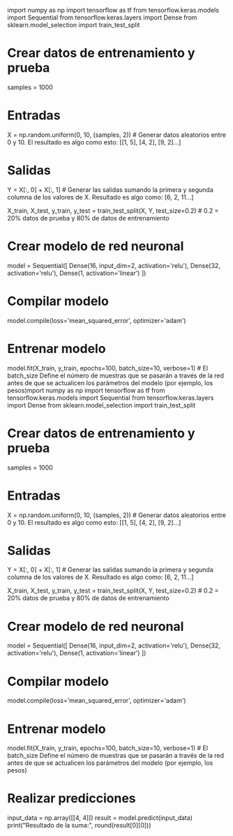 import numpy as np
import tensorflow as tf
from tensorflow.keras.models import Sequential
from tensorflow.keras.layers import Dense
from sklearn.model_selection import train_test_split

# Crear datos de entrenamiento y prueba
samples = 1000

# Entradas
X = np.random.uniform(0, 10, (samples, 2))  # Generar datos aleatorios entre 0 y 10. El resultado es algo como esto: [[1, 5], [4, 2], [9, 2]...]

# Salidas
Y = X[:, 0] + X[:, 1] # Generar las salidas sumando la primera y segunda columna de los valores de X. Resultado es algo como: [6, 2, 11...]

X_train, X_test, y_train, y_test = train_test_split(X, Y, test_size=0.2) # 0.2 = 20% datos de prueba y 80% de datos de entrenamiento

# Crear modelo de red neuronal
model = Sequential([
    Dense(16, input_dim=2, activation='relu'),
    Dense(32, activation='relu'),
    Dense(1, activation='linear')
])

# Compilar modelo
model.compile(loss='mean_squared_error', optimizer='adam')

# Entrenar modelo
model.fit(X_train, y_train, epochs=100, batch_size=10, verbose=1) # El batch_size Define el número de muestras que se pasarán a través de la red antes de que se actualicen los parámetros del modelo (por ejemplo, los pesos)mport numpy as np
import tensorflow as tf
from tensorflow.keras.models import Sequential
from tensorflow.keras.layers import Dense
from sklearn.model_selection import train_test_split

# Crear datos de entrenamiento y prueba
samples = 1000

# Entradas
X = np.random.uniform(0, 10, (samples, 2))  # Generar datos aleatorios entre 0 y 10. El resultado es algo como esto: [[1, 5], [4, 2], [9, 2]...]

# Salidas
Y = X[:, 0] + X[:, 1] # Generar las salidas sumando la primera y segunda columna de los valores de X. Resultado es algo como: [6, 2, 11...]

X_train, X_test, y_train, y_test = train_test_split(X, Y, test_size=0.2) # 0.2 = 20% datos de prueba y 80% de datos de entrenamiento

# Crear modelo de red neuronal
model = Sequential([
    Dense(16, input_dim=2, activation='relu'),
    Dense(32, activation='relu'),
    Dense(1, activation='linear')
])

# Compilar modelo
model.compile(loss='mean_squared_error', optimizer='adam')

# Entrenar modelo
model.fit(X_train, y_train, epochs=100, batch_size=10, verbose=1) # El batch_size Define el número de muestras que se pasarán a través de la red antes de que se actualicen los parámetros del modelo (por ejemplo, los pesos)

# Realizar predicciones
input_data = np.array([[4, 4]])
result = model.predict(input_data)
print("Resultado de la suma:", round(result[0][0]))
